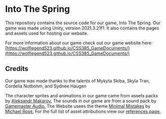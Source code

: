 # Into The Spring

This repository contains the source code for our game, Into The Spring. Our game was made using Unity, version 2021.3.21f1. It also contains the pages and assets used for hosting our website. 

For more information about our game check out our game website here: [https://wolflegend523.github.io/CSS385_GameDocuments/](https://wolflegend523.github.io/CSS385_GameDocuments/)

## Credits
Our game was made thanks to the talents of Mykyta Skiba, Skyla Tran, Cordelia Notbohm, and Sydnee Haugen

The character sprites and animations in our game came from assets packs by [Aleksandr Makarov.](https://iknowkingrabbit.itch.io/)
The sounds in our game are from a sound pack by [Gamemaster Audio.](https://www.gamemasteraudio.com/about-us/)
The Website usees the theme [Minimal Mistakes](https://mademistakes.com/work/jekyll-themes/minimal-mistakes/) by [Michael Rose.](https://mademistakes.com/about/)
For the full list of asset attributions view our [references page.](https://wolflegend523.github.io/CSS385_GameDocuments/references/) 
